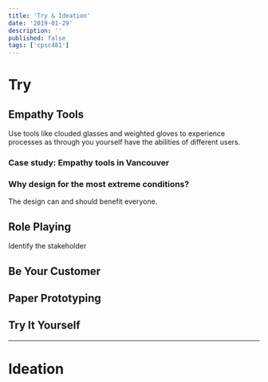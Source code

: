 ```yaml
---
title: 'Try & Ideation'
date: '2019-01-29'
description: ''
published: false
tags: ['cpsc481']
---
```


<!--TODO: Finsih `Try` & `Ideation`-->

# Try

## Empathy Tools

Use tools like clouded glasses and weighted gloves to experience processes as through you yourself have the abilities of different users.

### Case study: Empathy tools in Vancouver

### Why design for the most extreme conditions?

The design can and should benefit everyone.

## Role Playing

Identify the stakeholder

## Be Your Customer

## Paper Prototyping

## Try It Yourself

---

# Ideation


